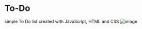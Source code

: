 # To-Do
simple To Do list created with JavaScript, HTML and CSS
![image](https://github.com/Dorelis26/To-Do/assets/115403319/21167163-f5cd-4793-b542-43f83608e92b)
